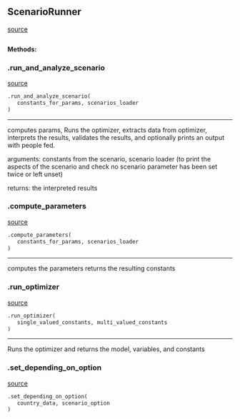 #


## ScenarioRunner
[source](https://github.com/allfed/allfed-integrated-model/blob/master/src/scenarios/run_scenario.py/#L19)
```python 

```




**Methods:**


### .run_and_analyze_scenario
[source](https://github.com/allfed/allfed-integrated-model/blob/master/src/scenarios/run_scenario.py/#L23)
```python
.run_and_analyze_scenario(
   constants_for_params, scenarios_loader
)
```

---
computes params, Runs the optimizer, extracts data from optimizer, interprets
the results, validates the results, and optionally prints an output with people
fed.

arguments: constants from the scenario, scenario loader (to print the aspects
of the scenario and check no scenario parameter has been set twice or left
unset)

returns: the interpreted results

### .compute_parameters
[source](https://github.com/allfed/allfed-integrated-model/blob/master/src/scenarios/run_scenario.py/#L79)
```python
.compute_parameters(
   constants_for_params, scenarios_loader
)
```

---
computes the parameters
returns the resulting constants

### .run_optimizer
[source](https://github.com/allfed/allfed-integrated-model/blob/master/src/scenarios/run_scenario.py/#L94)
```python
.run_optimizer(
   single_valued_constants, multi_valued_constants
)
```

---
Runs the optimizer and returns the model, variables, and constants

### .set_depending_on_option
[source](https://github.com/allfed/allfed-integrated-model/blob/master/src/scenarios/run_scenario.py/#L125)
```python
.set_depending_on_option(
   country_data, scenario_option
)
```

